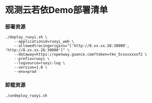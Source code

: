 # 观测云若依Demo部署清单

### 部署资源
```shell
./deploy_ruoyi.sh \
    --applicationid=ruoyi_web \
    --allowedtracingorigins="['http://8.xx.xx.58:30000', 'http://8.xx.xx.26:30000']" \
    --dataway=https://openway.guance.com?token=tkn_5cxxxxxxxf2 \
    --prefix=ruoyi \
    --logsource=ruoyi-log \
    --version=1.0 \
    --env=prod
```

### 卸载资源
```shell
./undeploy_ruoyi.sh
```
